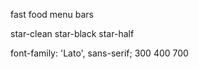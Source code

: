 <ion-icon name="fast-food"></ion-icon> fast food
<ion-icon name="menu"></ion-icon> menu bars

<ion-icon name="star-outline"></ion-icon> star-clean
<ion-icon name="star"></ion-icon> star-black
<ion-icon name="star-half"></ion-icon> star-half


font-family: 'Lato', sans-serif; 300 400 700